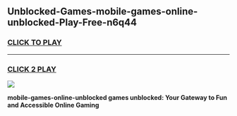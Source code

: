 
## Unblocked-Games-mobile-games-online-unblocked-Play-Free-n6q44
<h3>
<a href="https://premium76.site?title=mobile-games-online-unblocked&ref=22A">CLICK TO PLAY</a></h3>
<hr>

<h3>
<a href="https://premium76.site?title=mobile-games-online-unblocked&ref=22A">CLICK 2 PLAY</a>
  
</h3>

<a href="https://premium76.site?title=mobile-games-online-unblocked&ref=22A"><img src="https://clearcache.store/games.png"></a>


**mobile-games-online-unblocked games unblocked: Your Gateway to Fun and Accessible Online Gaming**
